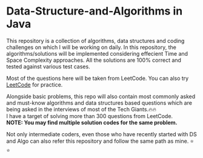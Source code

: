 # Data-Structure-and-Algorithms in Java

This repository is a collection of algorithms, data structures and coding challenges on which I will be working on daily. In this repository, the algorithms/solutions will be implemented considering effecient Time and Space Complexity approaches. All the solutions are 100% correct and tested against various test cases.

Most of the questions here will be taken from LeetCode. You can also try [LeetCode](https://leetcode.com/) for practice.

Alongside basic problems, this repo will also contain most commonly asked and must-know algorithms and data structures based questions which are being asked in the interviews of most of the Tech Giants.:fire::fire: <br>
I have a target of solving more than 300 questions from LeetCode.<br>
<b>NOTE: You may find multiple solution codes for the same problem.</b><br>

Not only intermediate coders, even those who have recently started with DS and Algo can also refer this repository and follow the same path as mine. :star: :star:
